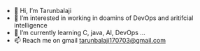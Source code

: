 - 👋 Hi, I’m Tarunbalaji
- 👀 I’m interested in working in doamins of DevOps and aritifcial intelligence
- 🌱 I’m currently learning  C, java, AI, DevOps  ...
- 📫 Reach me on gmail tarunbalaji170703@gmail.com

<!---
Tarunbalaji2003/Tarunbalaji2003 is a ✨ special ✨ repository because its `README.md` (this file) appears on your GitHub profile.
You can click the Preview link to take a look at your changes.
--->
